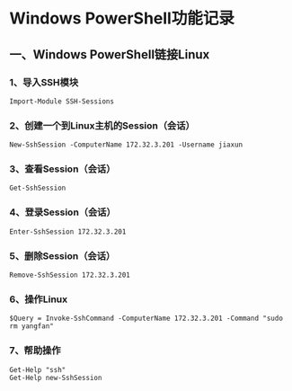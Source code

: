 # Windows PowerShell功能记录

## 一、Windows PowerShell链接Linux

### 1、导入SSH模块

    Import-Module SSH-Sessions

### 2、创建一个到Linux主机的Session（会话）

    New-SshSession -ComputerName 172.32.3.201 -Username jiaxun

### 3、查看Session（会话）

    Get-SshSession

### 4、登录Session（会话）

    Enter-SshSession 172.32.3.201

### 5、删除Session（会话）

    Remove-SshSession 172.32.3.201

### 6、操作Linux

    $Query = Invoke-SshCommand -ComputerName 172.32.3.201 -Command "sudo rm yangfan"

### 7、帮助操作

    Get-Help "ssh"
    Get-Help new-SshSession